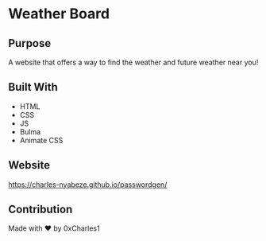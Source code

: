 # Weather Board

## Purpose
A website that offers a way to find the weather and future weather near you!

## Built With
* HTML
* CSS
* JS
* Bulma
* Animate CSS

## Website
https://charles-nyabeze.github.io/passwordgen/

## Contribution
Made with ❤️ by 0xCharles1
